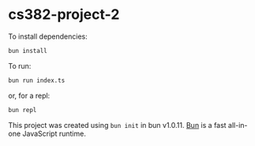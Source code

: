 # cs382-project-2

To install dependencies:

```bash
bun install
```

To run:

```bash
bun run index.ts
```

or, for a repl:

```bash
bun repl
```

This project was created using `bun init` in bun v1.0.11. [Bun](https://bun.sh) is a fast all-in-one JavaScript runtime.
